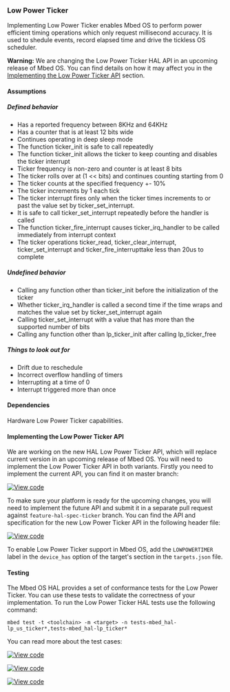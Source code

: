 ### Low Power Ticker

Implementing Low Power Ticker enables Mbed OS to perform power efficient timing operations which only request millisecond accuracy. It is used to shedule events, record elapsed time and drive the tickless OS scheduler.

<span class="warnings">**Warning:** We are changing the Low Power Ticker HAL API in an upcoming release of Mbed OS. You can find details on how it may affect you in the [Implementing the Low Power Ticker API](#Implementing-the-Low-Power-Ticker-API) section.

#### Assumptions

##### Defined behavior
- Has a reported frequency between 8KHz and 64KHz
- Has a counter that is at least 12 bits wide
- Continues operating in deep sleep mode
- The function ticker_init is safe to call repeatedly
- The function ticker_init allows the ticker to keep counting and disables the ticker interrupt
- Ticker frequency is non-zero and counter is at least 8 bits
- The ticker rolls over at (1 << bits) and continues counting starting from 0
- The ticker counts at the specified frequency +- 10%
- The ticker increments by 1 each tick
- The ticker interrupt fires only when the ticker times increments to or past the value set by ticker_set_interrupt.
- It is safe to call ticker_set_interrupt repeatedly before the handler is called
- The function ticker_fire_interrupt causes ticker_irq_handler to be called immediately from interrupt context
- The ticker operations ticker_read, ticker_clear_interrupt, ticker_set_interrupt and ticker_fire_interrupttake less than 20us to complete

##### Undefined behavior

- Calling any function other than ticker_init before the initialization of the ticker
- Whether ticker_irq_handler is called a second time if the time wraps and matches the value set by ticker_set_interrupt again
- Calling ticker_set_interrupt with a value that has more than the supported number of bits
- Calling any function other than lp_ticker_init after calling lp_ticker_free

##### Things to look out for

- Drift due to reschedule
- Incorrect overflow handling of timers
- Interrupting at a time of 0
- Interrupt triggered more than once

#### Dependencies

Hardware Low Power Ticker capabilities.

#### Implementing the Low Power Ticker API

We are working on the new HAL Low Power Ticker API, which will replace current version in an upcoming release of Mbed OS. You will need to implement the Low Power Ticker API in both variants. Firstly you need to implement the current API, you can find it on master branch:

[![View code](https://www.mbed.com/embed/?type=library)](https://os-doc-builder.test.mbed.com/docs/v5.7/mbed-os-api-doxy/lp__ticker__api_8h_source.html)

To make sure your platform is ready for the upcoming changes, you will need to implement the future API and submit it in a separate pull request against `feature-hal-spec-ticker` branch. You can find the API and specification for the new Low Power Ticker API in the following header file:

[![View code](https://www.mbed.com/embed/?type=library)](https://github.com/ARMmbed/mbed-os/blob/feature-hal-spec-ticker/hal/lp_ticker_api.h)

To enable Low Power Ticker support in Mbed OS, add the `LOWPOWERTIMER` label in the `device_has` option of the target's section in the `targets.json` file.

#### Testing

The Mbed OS HAL provides a set of conformance tests for the Low Power Ticker. You can use these tests to validate the correctness of your implementation. To run the Low Power Ticker HAL tests use the following command:
```
mbed test -t <toolchain> -m <target> -n tests-mbed_hal-lp_us_ticker*,tests-mbed_hal-lp_ticker*
```

You can read more about the test cases:

 [![View code](https://www.mbed.com/embed/?type=library)](https://github.com/ARMmbed/mbed-os/blob/feature-hal-spec-ticker/hal/lp_ticker_api.h)

 [![View code](https://www.mbed.com/embed/?type=library)](https://github.com/ARMmbed/mbed-os/blob/feature-hal-spec-ticker/TESTS/mbed_hal/lp_us_tickers/ticker_api_tests.h)

 [![View code](https://www.mbed.com/embed/?type=library)](https://github.com/ARMmbed/mbed-os/blob/feature-hal-spec-ticker/TESTS/mbed_hal/lp_ticker/lp_ticker_api_tests.h)
